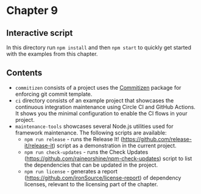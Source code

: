 # Chapter 9

## Interactive script

In this directory run `npm install` and then `npm start` to quickly get started with the examples from this chapter.

## Contents

* `commitizen` consists of a project uses the [Commitizen](https://github.com/commitizen/cz-cli) package for enforcing git commit template.
* `ci` directory consists of an example project that showcases the continuous integration maintenance using Circle CI and GitHub Actions. It shows you the minimal configuration to enable the CI flows in your project.
* `maintenance-tools` showcases several Node.js utilities used for framework maintenance. The following scripts are available:
  * `npm run release` - runs the Release It! (https://github.com/release-it/release-it) script as a demonstration in the current project. 
  * `npm run check-updates` - runs the Check Updates (https://github.com/raineorshine/npm-check-updates) script to list the dependencies that can be updated in the project.
  * `npm run license` - generates a report (https://github.com/ironSource/license-report) of dependency licenses, relevant to the licensing part of the chapter.